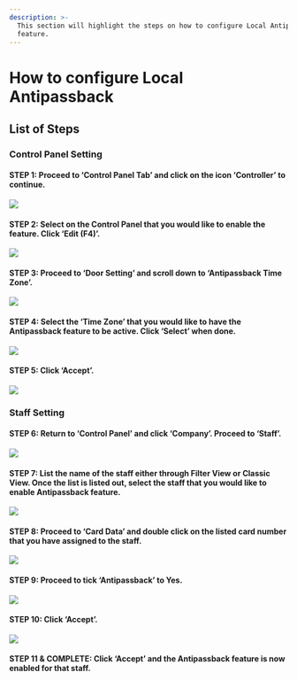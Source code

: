 ```yaml
---
description: >-
  This section will highlight the steps on how to configure Local Antipassback
  feature.
---
```


# How to configure Local Antipassback

## List of Steps

### Control Panel Setting

#### STEP 1: Proceed to ‘Control Panel Tab’ and click on the icon ‘Controller’ to continue.

![](../.gitbook/assets/untitled1a%20%288%29.png)



#### STEP 2: Select on the Control Panel that you would like to enable the feature. Click ‘Edit \(F4\)’.

![](../.gitbook/assets/untitled2%20%2827%29.png)



#### STEP 3: Proceed to ‘Door Setting’ and scroll down to ‘Antipassback Time Zone’.

![](../.gitbook/assets/untitled3%20%2820%29.png)



#### STEP 4: Select the ‘Time Zone’ that you would like to have the Antipassback feature to be active. Click ‘Select’ when done.

![](../.gitbook/assets/untitled4%20%2827%29.png)



#### STEP 5: Click ‘Accept’.

![](../.gitbook/assets/untitled5%20%2823%29.png)

### Staff Setting

#### STEP 6: Return to ‘Control Panel’ and click ‘Company’. Proceed to ‘Staff’.

![](../.gitbook/assets/untitled6%20%2832%29.png)



#### STEP 7: List the name of the staff either through Filter View or Classic View. Once the list is listed out, select the staff that you would like to enable Antipassback feature.

![](../.gitbook/assets/untitled7%20%2824%29.png)



#### STEP 8: Proceed to ‘Card Data’ and double click on the listed card number that you have assigned to the staff.

![](../.gitbook/assets/untitled8%20%2819%29.png)



#### STEP 9: Proceed to tick ‘Antipassback’ to Yes.

![](../.gitbook/assets/untitled9%20%2811%29.png)



#### STEP 10: Click ‘Accept’.

![](../.gitbook/assets/untitled11%20%287%29.png)

#### STEP 11 & COMPLETE: Click ‘Accept’ and the Antipassback feature is now enabled for that staff.



